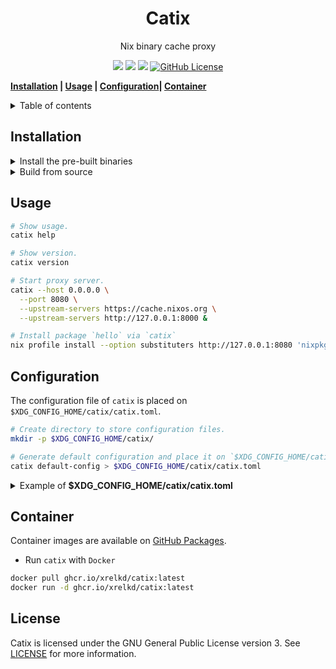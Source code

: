 <h1 align="center">Catix</h1>

<p align="center">
    Nix binary cache proxy
</p>

<p align="center">
    <a href="https://github.com/xrelkd/catix/releases"><img src="https://img.shields.io/github/v/release/xrelkd/catix.svg"></a>
    <a href="https://github.com/xrelkd/catix/actions?query=workflow%3ARust"><img src="https://github.com/xrelkd/catix/workflows/Rust/badge.svg"></a>
    <a href="https://github.com/xrelkd/catix/actions?query=workflow%3ARelease"><img src="https://github.com/xrelkd/catix/workflows/Release/badge.svg"></a>
    <a href="https://github.com/xrelkd/catix/blob/master/LICENSE"><img alt="GitHub License" src="https://img.shields.io/github/license/xrelkd/catix"></a>
</p>

**[Installation](#installation) | [Usage](#usage) | [Configuration](#configuration)| [Container](#container)**

<details>
<summary>Table of contents</summary>

- [Installation](#installation)
- [Usage](#usage)
- [Configuration](#configuration)
- [Container](#container)
- [License](#license)

</details>

## Installation

<details>
    <summary>Install the pre-built binaries</summary>

Pre-built binaries for Linux can be found on [the releases page](https://github.com/xrelkd/catix/releases/), the latest release is available [here](https://github.com/xrelkd/catix/releases/latest).

For example, to install `catix` to `~/bin`:

```bash
# Create `~/bin`.
mkdir -p ~/bin

# Change directory to `~/bin`.
cd ~/bin

# Download and extract catix to `~/bin/`.
# NOTE: replace the version with the version you want to install
export CATIX_VERSION=v0.1.0

# NOTE: the architecture of your machine,
# Available values are `x86_64-unknown-linux-musl`, `x86_64-apple-darwin`, `aarch64-apple-darwin`.
export ARCH=x86_64-unknown-linux-musl
curl -s -L "https://github.com/xrelkd/catix/releases/download/${CATIX_VERSION}/catix-${CATIX_VERSION}-${ARCH}.tar.gz" | tar xzf -

# Add `~/bin` to the paths that your shell searches for executables
# this line should be added to your shells initialization file,
# e.g. `~/.bashrc` or `~/.zshrc`
export PATH="$PATH:$HOME/bin"

# Show version.
catix version
```

</details>

<details>
  <summary>Build from source</summary>

`catix` requires the following tools and packages to build:

- `rustc`
- `cargo`
- `pkg-config`
- `libgit2`

With the above tools and packages already installed, you can simply run:

```bash
git clone --branch=main https://github.com/xrelkd/catix.git
cd catix

cargo install --path catix
```

</details>

## Usage

```bash
# Show usage.
catix help

# Show version.
catix version

# Start proxy server.
catix --host 0.0.0.0 \
  --port 8080 \
  --upstream-servers https://cache.nixos.org \
  --upstream-servers http://127.0.0.1:8000 &

# Install package `hello` via `catix`
nix profile install --option substituters http://127.0.0.1:8080 'nixpkgs/nixos-unstable#hello'
```

## Configuration

The configuration file of `catix` is placed on `$XDG_CONFIG_HOME/catix/catix.toml`.

```bash
# Create directory to store configuration files.
mkdir -p $XDG_CONFIG_HOME/catix/

# Generate default configuration and place it on `$XDG_CONFIG_HOME/catix/catix.toml`.
catix default-config > $XDG_CONFIG_HOME/catix/catix.toml
```

<details>
<summary>Example of <b>$XDG_CONFIG_HOME/catix/catix.toml</b></summary>

```toml
[log]
# Emit log to systemd-journald.
emit_journald = true
# Emit log to stdout.
emit_stdout = false
# Emit log to stderr.
emit_stderr = false
# Set the log level, available values are "ERROR", "WARN", "INFO", "DEBUG", "TRACE".
level = "INFO"

[web]
# Host address of HTTP server.
host = "127.0.0.1"
# Port of HTTP server.
port = 37000

[metrics]
# Enable Prometheus metrics.
enable = true
# Host address of metrics.
host = "127.0.0.1"
# Port of metrics.
port = 37002
```

</details>

## Container

Container images are available on [GitHub Packages](https://github.com/xrelkd/catix/pkgs/container/catix).

- Run `catix` with `Docker`

```bash
docker pull ghcr.io/xrelkd/catix:latest
docker run -d ghcr.io/xrelkd/catix:latest
```

## License

Catix is licensed under the GNU General Public License version 3. See [LICENSE](./LICENSE) for more information.
